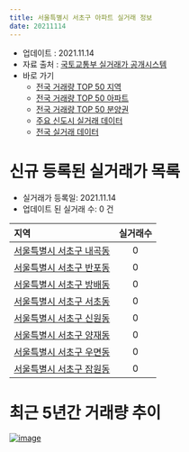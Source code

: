 ```yaml
---
title: 서울특별시 서초구 아파트 실거래 정보
date: 20211114
---
```


* 업데이트 : 2021.11.14
* 자료 출처 : [국토교통부 실거래가 공개시스템](http://rt.molit.go.kr)
* 바로 가기
    * [전국 거래량 TOP 50 지역](https://apt-info.github.io/apt-trade-info/tr)
    * [전국 거래량 TOP 50 아파트](https://apt-info.github.io/apt-trade-info/ta)
    * [전국 거래량 TOP 50 분양권](https://apt-info.github.io/apt-trade-info/tb)
    * [주요 신도시 실거래 데이터](https://apt-info.github.io/apt-trade-info/newtown)
    * [전국 실거래 데이터](https://apt-info.github.io/apt-trade-info/all)



<script async src="https://pagead2.googlesyndication.com/pagead/js/adsbygoogle.js"></script>
<!-- 기본광고 -->
<ins class="adsbygoogle"
     style="display:block"
     data-ad-client="ca-pub-1142216861245946"
     data-ad-slot="4805727019"
     data-ad-format="auto"
     data-full-width-responsive="true"></ins>
<script>
     (adsbygoogle = window.adsbygoogle || []).push({});
</script>


# 신규 등록된 실거래가 목록

* 실거래가 등록일: 2021.11.14
* 업데이트 된 실거래 수: 0 건


|지역|실거래수|
|:---|:---:|
|[서울특별시 서초구 내곡동](https://apt-info.github.io/apt-trade-info/r3267)|0|
|[서울특별시 서초구 반포동](https://apt-info.github.io/apt-trade-info/r257)|0|
|[서울특별시 서초구 방배동](https://apt-info.github.io/apt-trade-info/r253)|0|
|[서울특별시 서초구 서초동](https://apt-info.github.io/apt-trade-info/r258)|0|
|[서울특별시 서초구 신원동](https://apt-info.github.io/apt-trade-info/r3217)|0|
|[서울특별시 서초구 양재동](https://apt-info.github.io/apt-trade-info/r254)|0|
|[서울특별시 서초구 우면동](https://apt-info.github.io/apt-trade-info/r255)|0|
|[서울특별시 서초구 잠원동](https://apt-info.github.io/apt-trade-info/r256)|0|



<script async src="https://pagead2.googlesyndication.com/pagead/js/adsbygoogle.js"></script>
<!-- 기본광고 -->
<ins class="adsbygoogle"
     style="display:block"
     data-ad-client="ca-pub-1142216861245946"
     data-ad-slot="4805727019"
     data-ad-format="auto"
     data-full-width-responsive="true"></ins>
<script>
     (adsbygoogle = window.adsbygoogle || []).push({});
</script>


# 최근 5년간 거래량 추이


<div style="width:100%;">
    <canvas id="deal_progress" height="200"></canvas>
</div>

<script>
new Chart(document.getElementById("deal_progress"), {
    type: 'line',
    data: {
        labels: ['16.01','16.02','16.03','16.04','16.05','16.06','16.07','16.08','16.09','16.10','16.11','16.12','17.01','17.02','17.03','17.04','17.05','17.06','17.07','17.08','17.09','17.10','17.11','17.12','18.01','18.02','18.03','18.04','18.05','18.06','18.07','18.08','18.09','18.10','18.11','18.12','19.01','19.02','19.03','19.04','19.05','19.06','19.07','19.08','19.09','19.10','19.11','19.12','20.01','20.02','20.03','20.04','20.05','20.06','20.07','20.08','20.09','20.10','20.11','20.12','21.01','21.02','21.03','21.04','21.05','21.06','21.07','21.08','21.09','21.10','21.11'],
        datasets: [{
            label: '매매/분양권',
            data: [226,308,385,585,620,644,506,527,514,505,232,179,189,275,435,582,810,575,691,244,387,355,435,504,653,280,310,156,164,167,289,618,270,118,65,59,46,42,67,129,265,349,502,243,325,480,435,318,125,181,122,95,214,546,455,318,201,239,328,462,290,218,215,213,271,195,207,170,132,96,4],
            borderColor: "rgba(66, 133, 243, 1)",
            backgroundColor: "rgba(66, 133, 243, 0.05)",
            borderWidth: 1,
            pointRadius: 0,
            fill: false,
            lineTension: 0
        },{
            label: '전/월세',
            data: [914,884,739,684,695,771,781,908,858,1116,873,1212,855,906,929,813,729,724,730,851,798,753,816,985,1042,942,935,714,823,900,1082,1097,870,1048,866,1054,1028,857,875,665,653,702,738,753,545,777,771,1081,949,1003,692,644,788,869,1063,879,709,875,990,1049,793,714,888,724,1027,798,767,1215,605,711,135],
            borderColor: "rgba(255, 90, 0, 1)",
            backgroundColor: "rgba(255, 90, 0, 0.05)",
            borderWidth: 1,
            pointRadius: 0,
            fill: false,
            lineTension: 0
        },{
            label: '합계',
            data: [1140,1192,1124,1269,1315,1415,1287,1435,1372,1621,1105,1391,1044,1181,1364,1395,1539,1299,1421,1095,1185,1108,1251,1489,1695,1222,1245,870,987,1067,1371,1715,1140,1166,931,1113,1074,899,942,794,918,1051,1240,996,870,1257,1206,1399,1074,1184,814,739,1002,1415,1518,1197,910,1114,1318,1511,1083,932,1103,937,1298,993,974,1385,737,807,139],
            borderColor: "rgba(0, 0, 0, 1)",
            backgroundColor: "rgba(0, 0, 0, 0.03)",
            borderWidth: 0.1,
            pointRadius: 0,
            fill: true,
            lineTension: 0
        }
        ]
    },
    options: {
        responsive: true,
        title: {
            display: false
        },
        tooltips: {
            mode: 'index',
            intersect: false
        },
        hover: {
            mode: 'nearest',
            intersect: true
        },
        scales: {
            xAxes: [{
                display: true,
                scaleLabel: {
                    display: true,
                    labelString: '년/월'
                }
            }],
            yAxes: [{
                display: true,
                ticks: {
                    suggestedMin: 0,
                },
                scaleLabel: {
                    display: true,
                    labelString: '실거래 수'
                }
            }]
        }
    }
});

</script>


[![image](https://apt-info.github.io/images/2020-01-03-apt-trade-info/1024x500.png)](https://play.google.com/store/apps/details?id=com.aptinfo.apttradeinfo)

